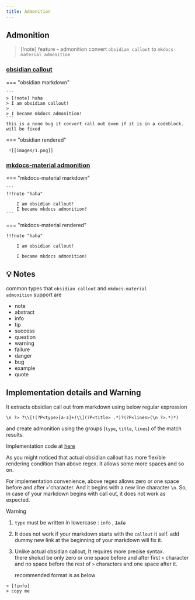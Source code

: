 ```yaml
---
title: Admonition
---
```

## Admonition

> [!note]  feature - admonition
> convert `obsidian callout` to `mkdocs-material admonition`

###  [obsidian callout](https://help.obsidian.md/Editing+and+formatting/Callouts)

=== "obsidian markdown"

    ```
    > [!note] haha
    > I am obsidian callout!
    > 
    > I became mkdocs admonition!
    ```
    this is a none bug it convert call out even if it is in a codeblock.
    will be fixed

=== "obsidian rendered"

     ![[images/1.png]]


### [mkdocs-material admonition](https://squidfunk.github.io/mkdocs-material/reference/admonitions)

=== "mkdocs-material markdown"

    ```
    !!!note "haha"
    
        I am obsidian callout!
        I became mkdocs admonition!
    ```

=== "mkdocs-material rendered"

    !!!note "haha"
    
        I am obsidian callout!
        
        I became mkdocs admonition!



## 💡 Notes

common types that `obsidian callout` and `mkdocs-material admonition` support are

-   note
-   abstract
-   info
-   tip
-   success
-   question
-   warning
-   failure
-   danger
-   bug
-   example
-   quote

## Implementation details and Warning

It extracts obsidian call out from markdown using below regular expression 

```
\n ?> ?\\[!(?P<type>[a-z]+)\\](?P<title> .*)?(?P<lines>(\n ?>.*)*)
```

and create admonition using the groups (`type`, `title`, `lines`) of the match results.

Implementation code at [here](https://github.com/ndy2/mkdocs-obsidian-support-plugin/blob/main/obsidian_support/conversion/admonition.py)

As you might noticed that actual obsidian callout has more flexible rendering condition than above regex.  It allows some more spaces and so on.

For implementation convenience, above regex allows zero or one space before and after `>`'character. And it begins with a new line character `\n`. So, in case of your markdown begins with call out, it does not work as expected.

 > [!warning]
> 1. `type` must be written in lowercase : `info` , ~~`Info`~~
>    
> 2. It does not work if your markdown starts with the `callout` it self.  add dummy new link at the beginning of your markdown will fix it.
> 
> 2. Unlike actual obsidian callout, It requires more precise syntax. <br>
>    there sholud be only zero or one space before and after first  `>` character <br>
>    and no space before the rest of `>` characters and one space after it.
>    
>    recommended format is as below
> ```text
> > [!info]
> > copy me 
> ```


